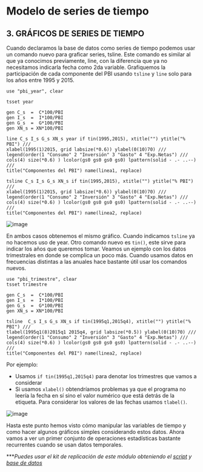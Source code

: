 # Modelo de series de tiempo

## 3.  GRÁFICOS DE SERIES DE TIEMPO

Cuando declaramos la base de datos como series de tiempo podemos usar un comando nuevo para graficar series, tsline. Este comando es similar al que ya conocimos previamente, line, con la diferencia que ya no necesitamos indicarla fecha como 2da variable. Grafiquemos la participación de cada componente del PBI usando `tsline` y `line` solo para los años entre 1995 y 2015.

```
use "pbi_year", clear

tsset year

gen C_s  =  C*100/PBI
gen I_s  =  I*100/PBI
gen G_s  =  G*100/PBI
gen XN_s = XN*100/PBI

line C_s I_s G_s XN_s year if tin(1995,2015), xtitle("") ytitle("% PBI") ///
xlabel(1995(1)2015, grid labsize(*0.6)) ylabel(0(10)70) ///
legend(order(1 "Consumo" 2 "Inversión" 3 "Gasto" 4 "Exp.Netas") ///
cols(4) size(*0.6) ) lcolor(gs0 gs0 gs0 gs0) lpattern(solid - .- ..--) ///
title("Componentes del PBI") name(linea1, replace)

tsline C_s I_s G_s XN_s if tin(1995,2015), xtitle("") ytitle("% PBI") ///
xlabel(1995(1)2015, grid labsize(*0.6)) ylabel(0(10)70) ///
legend(order(1 "Consumo" 2 "Inversión" 3 "Gasto" 4 "Exp.Netas") ///
cols(4) size(*0.6) ) lcolor(gs0 gs0 gs0 gs0) lpattern(solid - .- ..--) ///
title("Componentes del PBI") name(linea2, replace)
```

![image](https://user-images.githubusercontent.com/106888200/224386617-b38e9cb1-7c1a-48be-9e53-665e9919b5ba.png)

En ambos casos obtenemos el mismo gráfico. Cuando indicamos `tsline` ya no hacemos uso de year. Otro comando nuevo es `tin()`, este sirve para indicar los años que queremos tomar. Veamos un ejemplo con los datos trimestrales en donde se complica un poco más.
Cuando usamos datos en frecuencias distintas a las anuales hace bastante útil usar los comandos nuevos.

```
use "pbi_trimestre", clear
tsset trimestre

gen C_s  =  C*100/PBI
gen I_s  =  I*100/PBI
gen G_s  =  G*100/PBI
gen XN_s = XN*100/PBI

tsline  C_s I_s G_s XN_s if tin(1995q1,2015q4), xtitle("") ytitle("% PBI") ///
tlabel(1995q1(8)2015q1 2015q4, grid labsize(*0.5)) ylabel(0(10)70) ///
legend(order(1 "Consumo" 2 "Inversión" 3 "Gasto" 4 "Exp.Netas") ///
cols(4) size(*0.6) ) lcolor(gs0 gs0 gs0 gs0) lpattern(solid - .- ..--) ///
title("Componentes del PBI") name(linea2, replace)

```

Por ejemplo:
- Usamos `if tin(1995q1,2015q4)` para denotar los trimestres que vamos a considerar 
- Si usamos `xlabel()` obtendríamos problemas ya que el programa no leería la fecha en sí sino el valor numérico que está detrás de la etiqueta. Para considerar los valores de las fechas usamos `tlabel()`.

![image](https://user-images.githubusercontent.com/106888200/224386821-e4e356f4-a69b-4bf6-93f8-895ef677ffe8.png)

Hasta este punto hemos visto cómo manipular las variables de tiempo y como hacer algunos gráficos simples considerando estos datos. Ahora vamos a ver un primer conjunto de operaciones estadísticas bastante recurrentes cuando se usan datos temporales.

****Puedes usar el kit de replicación de este módulo obteniendo el [script](https://github.com/EconPUCP/Stata/blob/main/_An%C3%A1lisis/Scripts/Serie%20de%20tiempo/3_gr%C3%A1ficos_serie_de_tiempo.do "script") y [base de datos](https://github.com/EconPUCP/Stata/tree/main/_An%C3%A1lisis/Data "base de datos")*
 
